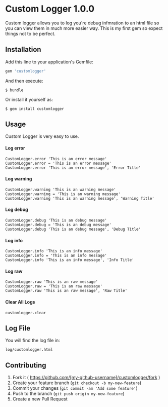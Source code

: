 # Custom Logger 1.0.0

Custom logger allows you to log you're debug infmration to an html file so you can
view them in much more easier way. This is my first gem so expect things not
to be perfect.

## Installation

Add this line to your application's Gemfile:

```ruby
gem 'customlogger'
```

And then execute:

    $ bundle

Or install it yourself as:

    $ gem install customlogger

## Usage

Custom Logger is very easy to use.

#### Log error

    CustomLogger.error 'This is an error message'
    CustomLogger.error = 'This is an error message'
    CustomLogger.error 'This is an error message', 'Error Title'

#### Log warning

    CustomLogger.warning 'This is an warning message'
    CustomLogger.warning = 'This is an warning message'
    CustomLogger.warning 'This is an warning message', 'Warning Title'

#### Log debug

    CustomLogger.debug 'This is an debug message'
    CustomLogger.debug = 'This is an debug message'
    CustomLogger.debug 'This is an debug message', 'Debug Title'

#### Log info

    CustomLogger.info 'This is an info message'
    CustomLogger.info = 'This is an info message'
    CustomLogger.info 'This is an info message', 'Info Title'

#### Log raw

    CustomLogger.raw 'This is an raw message'
    CustomLogger.raw = 'This is an raw message'
    CustomLogger.raw 'This is an raw message', 'Raw Title'

#### Clear All Logs

    customlogger.clear


## Log File

You will find the log file in:

    log/customlogger.html

## Contributing

1. Fork it ( https://github.com/[my-github-username]/customlogger/fork )
2. Create your feature branch (`git checkout -b my-new-feature`)
3. Commit your changes (`git commit -am 'Add some feature'`)
4. Push to the branch (`git push origin my-new-feature`)
5. Create a new Pull Request
